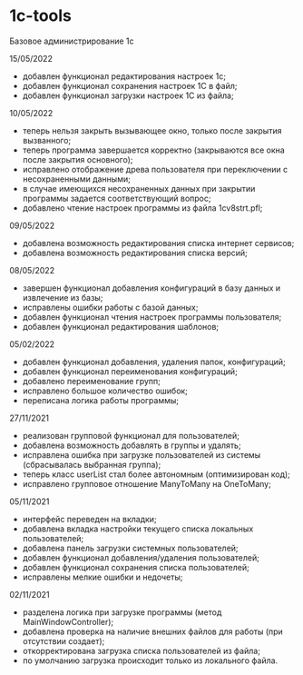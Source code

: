 # 1c-tools
Базовое администрирование 1c

15/05/2022
- добавлен функционал редактирования настроек 1с;
- добавлен функционал сохранения настроек 1С в файл;
- добавлен функционал загрузки настроек 1С из файла;

10/05/2022
- теперь нельзя закрыть вызывающее окно, только после закрытия вызванного;
- теперь программа завершается корректно (закрываются все окна после закрытия основного);
- исправлено отображение древа пользователя при переключении с несохраненными данными;
- в случае имеющихся несохраненных данных при закрытии программы задается соответствующий вопрос;
- добавлено чтение настроек программы из файла 1cv8strt.pfl;

09/05/2022
- добавлена возможность редактирования списка интернет сервисов;
- добавлена возможность редактирования списка версий;

08/05/2022
- завершен функционал добавления конфигураций в базу данных и извлечение из базы;
- исправлены ошибки работы с базой данных;
- добавлен функционал чтения настроек программы пользователя;
- добавлен функционал редактирования шаблонов;

05/02/2022
- добавлен функционал добавления, удаления папок, конфигураций;
- добавлен функционал переименования конфигураций;
- добавлено переименование групп;
- исправлено большое количество ошибок;
- переписана логика работы программы;

27/11/2021
- реализован групповой функционал для пользователей;
- добавлена возможность добавлять в группы и удалять;
- исправлена ошибка при загрузке пользователей из системы (сбрасывалась выбранная группа);
- теперь класс userList стал более автономным (оптимизирован код);
- исправлено групповое отношение ManyToMany на OneToMany;

05/11/2021
- интерфейс переведен на вкладки;
- добавлена вкладка настройки текущего списка локальных пользователей;
- добавлена панель загрузки системных пользователей;
- добавлен функционал добавления/удаления пользователей;
- добавлен функционал сохранения списка пользователей;
- исправлены мелкие ошибки и недочеты;

02/11/2021
- разделена логика при загрузке программы (метод MainWindowController);
- добавлена проверка на наличие внешних файлов для работы (при отсутствии создает);
- откорректирована загрузка списка пользователей из файла;
- по умолчанию загрузка происходит только из локального файла.
